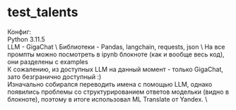 # test_talents
Конфиг: \
Python 3.11.5 \
LLM - GigaChat \ 
Библиотеки - Pandas, langchain, requests, json \ 
На все промпты можно посмотреть в ipynb блокноте (как и вообще весь код), они разделены с examples \
К сожалению, из доступных LLM на данный момент - только GigaChat, зато безгранично доступный :) \
Изначально собирался переводить имена с помощью LLM, однако появились проблемы со структурированием ответов модельки (видно в блокноте), поэтому в итоге использовал ML Translate от Yandex. \

